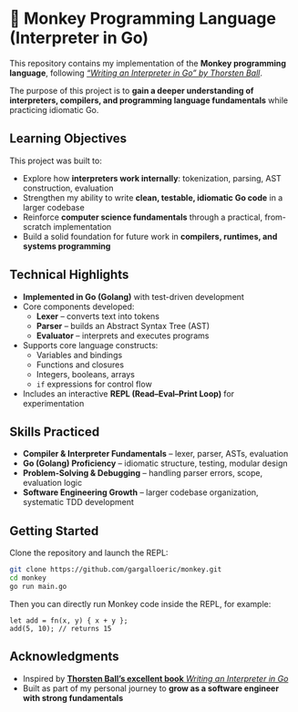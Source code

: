 # 🐒 Monkey Programming Language (Interpreter in Go)

This repository contains my implementation of the **Monkey programming language**, following [*“Writing an Interpreter in Go” by Thorsten Ball*](https://interpreterbook.com/).  

The purpose of this project is to **gain a deeper understanding of interpreters, compilers, and programming language fundamentals** while practicing idiomatic Go.  

## Learning Objectives

This project was built to:  
- Explore how **interpreters work internally**: tokenization, parsing, AST construction, evaluation  
- Strengthen my ability to write **clean, testable, idiomatic Go code** in a larger codebase  
- Reinforce **computer science fundamentals** through a practical, from-scratch implementation  
- Build a solid foundation for future work in **compilers, runtimes, and systems programming**  

## Technical Highlights

- **Implemented in Go (Golang)** with test-driven development  
- Core components developed:  
  - **Lexer** – converts text into tokens  
  - **Parser** – builds an Abstract Syntax Tree (AST)  
  - **Evaluator** – interprets and executes programs  
- Supports core language constructs:  
  - Variables and bindings  
  - Functions and closures  
  - Integers, booleans, arrays  
  - `if` expressions for control flow  
- Includes an interactive **REPL (Read–Eval–Print Loop)** for experimentation  

## Skills Practiced

- **Compiler & Interpreter Fundamentals** – lexer, parser, ASTs, evaluation  
- **Go (Golang) Proficiency** – idiomatic structure, testing, modular design  
- **Problem-Solving & Debugging** – handling parser errors, scope, evaluation logic  
- **Software Engineering Growth** – larger codebase organization, systematic TDD development  

## Getting Started

Clone the repository and launch the REPL:  

```sh
git clone https://github.com/gargalloeric/monkey.git
cd monkey
go run main.go
```

Then you can directly run Monkey code inside the REPL, for example:

```monkey
let add = fn(x, y) { x + y };
add(5, 10); // returns 15
```

## Acknowledgments  

- Inspired by [**Thorsten Ball’s excellent book** *Writing an Interpreter in Go*](https://interpreterbook.com/)  
- Built as part of my personal journey to **grow as a software engineer with strong fundamentals**  
